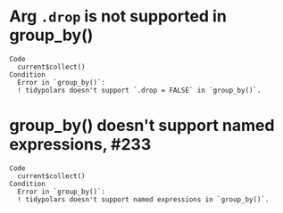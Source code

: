 # Arg `.drop` is not supported in group_by()

    Code
      current$collect()
    Condition
      Error in `group_by()`:
      ! tidypolars doesn't support `.drop = FALSE` in `group_by()`.

# group_by() doesn't support named expressions, #233

    Code
      current$collect()
    Condition
      Error in `group_by()`:
      ! tidypolars doesn't support named expressions in `group_by()`.

